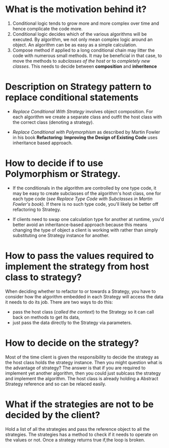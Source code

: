 # What is the motivation behind it?

1. Conditional logic tends to grow more and more complex over time and hence complicate the code more.
2. Conditional logic decides which of the various algorithms will be executed. By algorithm, we not only mean complex logic around an object. An algorithm can be as easy as a simple calculation.
3. Compose method if applied to a long conditional chain may litter the code with numerous small methods. It may be beneficial in that case, to move the methods to _subclasses of the host_ or to _completely new classes_.
This needs to decide between __composition__ and __inheritence__

# Description on Strategy pattern to replace conditional statements

* _Replace Conditional With Strategy_ involves object composition. For each algorithm we create a separate class and outfit the host class with the correct class (denoting a strategy).

* _Replace Conditional with Polymorphism_ as described by Martin Fowler in his book __Refactoring: Improving the Design of Existing Code__ uses inheritance based approach.

# How to decide if to use Polymorphism or Strategy.

* If the conditionals in the algorithm are controlled by one type code, it may be easy to create subclasses of the algorithm's host class, one for each type code (_see Replace Type Code with Subclasses in Martin Fowler's book_). If there is no such type code, you'll likely be better off refactoring to Strategy. 

* If clients need to swap one calculation type for another at runtime, you'd better avoid an inheritance-based approach because this means changing the type of object a client is working with rather than simply substituting one Strategy instance for another.

# How to pass the values required to implement the strategy from host class to strategy?

When deciding whether to refactor to or towards a Strategy, you have to consider how the algorithm embedded in each Strategy will access the data it needs to do its job. There are two ways to do this: 
* pass the host class (_called the context_) to the Strategy so it can call back on methods to get its data,
* just pass the data directly to the Strategy via parameters.

# How to decide on the strategy?
Most of the time client is given the responsibility to decide the strategy as the host class holds the strategy instance. Then you might question what is the advantage of strategy?
The answer is that if you are required to implement yet another algorithm, then you could just sublcass the strategy and implement the algorithm. The host class is already holding a Abstract Strategy reference and so can be relaced easily.

# What if the strategies are not to be decided by the client?
Hold a list of all the strategies and pass the reference object to all the strategies. The strategies has a method to check if it needs to operate on the values or not.
Once a strategy returns true if,the loop is broken.